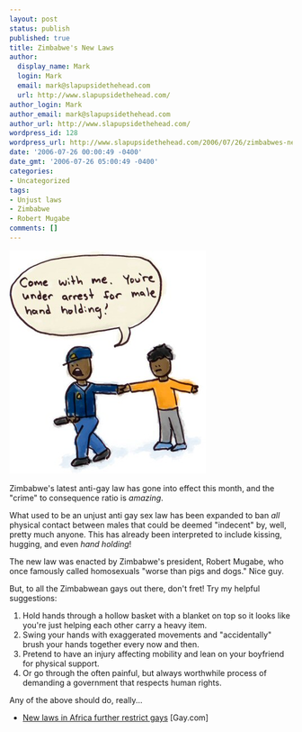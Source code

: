 ```yaml
---
layout: post
status: publish
published: true
title: Zimbabwe's New Laws
author:
  display_name: Mark
  login: Mark
  email: mark@slapupsidethehead.com
  url: http://www.slapupsidethehead.com/
author_login: Mark
author_email: mark@slapupsidethehead.com
author_url: http://www.slapupsidethehead.com/
wordpress_id: 128
wordpress_url: http://www.slapupsidethehead.com/2006/07/26/zimbabwes-new-laws/
date: '2006-07-26 00:00:49 -0400'
date_gmt: '2006-07-26 05:00:49 -0400'
categories:
- Uncategorized
tags:
- Unjust laws
- Zimbabwe
- Robert Mugabe
comments: []
---
```

![Hand Holding Arrest](/wp-content/media/2006/07/hand_holding.jpg)

Zimbabwe's latest anti-gay law has gone into effect this month, and the "crime" to consequence ratio is _amazing_.

What used to be an unjust anti gay sex law has been expanded to ban _all_ physical contact between males that could be deemed "indecent" by, well, pretty much anyone. This has already been interpreted to include kissing, hugging, and even _hand holding_!

The new law was enacted by Zimbabwe's president, Robert Mugabe, who once famously called homosexuals "worse than pigs and dogs." Nice guy.

But, to all the Zimbabwean gays out there, don't fret! Try my helpful suggestions:

1. Hold hands through a hollow basket with a blanket on top so it looks like you're just helping each other carry a heavy item.
2. Swing your hands with exaggerated movements and "accidentally" brush your hands together every now and then.
3. Pretend to have an injury affecting mobility and lean on your boyfriend for physical support.
4. Or go through the often painful, but always worthwhile process of demanding a government that respects human rights.

Any of the above should do, really...

- [New laws in Africa further restrict gays](http://www.gay.com/news/election/article.html?2006/07/20/3) [Gay.com]
